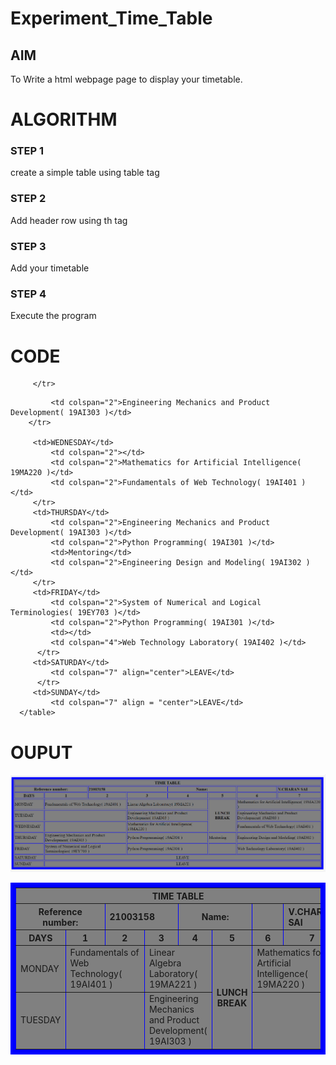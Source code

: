 # Experiment_Time_Table

## AIM
To Write a html webpage page to display your timetable.

# ALGORITHM
### STEP 1
create a simple table using table tag
### STEP 2
Add header row using th tag
### STEP 3
Add your timetable
### STEP 4
Execute the program

# CODE
  <html>

   <head>
      <title>TIME TABLE</title>
   </head>
	
   <body>
      <table border = "8" cellspacing="3" bordercolor="BLUE" bgcolor="GREY">
      <ing src="logo.png">
         <tr>
            <th colspan="8">TIME TABLE</th>
         </tr>
         <tr>
<th colspan="2">Reference number:</th>
<th colspan="2" align="left">21003158</th>
<th colspan="2">Name:<th>
<th colspan="2" align="left">V.CHARAN SAI</th>
         <tr>
            <th>DAYS</th>
            <th>1</th>
            <th>2</th>
            <th>3</th>
            <th>4</th>
<th>5</th>
<th>6</th>
<th>7</th>

         </tr>
        
<tr>
             <td>MONDAY</td>
             <td colspan="2">Fundamentals of Web Technology( 19AI401 )</td>
             <td colspan="2">Linear Algebra Laboratory( 19MA221 )</td>
	     <th rowspan="3">LUNCH BREAK</th>
             <td colspan="2">Mathematics for Artificial Intelligence( 19MA220 )</td>
         </tr>
             <td>TUESDAY</td>
             <td colspan="2"></td>
             <td colspan="2">Engineering Mechanics and Product Development( 19AI303 )</td>
             
             <td colspan="2">Engineering Mechanics and Product Development( 19AI303 )</td>
        </tr>
  
  	     <td>WEDNESDAY</td>
             <td colspan="2"></td>
             <td colspan="2">Mathematics for Artificial Intelligence( 19MA220 )</td>
             <td colspan="2">Fundamentals of Web Technology( 19AI401 )</td>
         </tr>
	     <td>THURSDAY</td>
             <td colspan="2">Engineering Mechanics and Product Development( 19AI303 )</td>
             <td colspan="2">Python Programming( 19AI301 )</td>
             <td>Mentoring</td>
             <td colspan="2">Engineering Design and Modeling( 19AI302 )</td>
         </tr>  
	     <td>FRIDAY</td>
             <td colspan="2">System of Numerical and Logical Terminologies( 19EY703 )</td>
             <td colspan="2">Python Programming( 19AI301 )</td>
             <td></td>
             <td colspan="4">Web Technology Laboratory( 19AI402 )</td>
          </tr>  
	     <td>SATURDAY</td>
             <td colspan="7" align="center">LEAVE</td> 
          </tr>  
	     <td>SUNDAY</td>
             <td colspan="7" align = "center">LEAVE</td>           
      </table>
   </body>
</html>
</body>
</html>

# OUPUT
![OUTPUT](https://github.com/charansai0/timetable/blob/main/Screenshot%20(104).png?raw=true)
